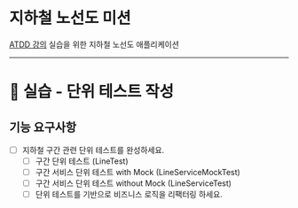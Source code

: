 # 지하철 노선도 미션
[ATDD 강의](https://edu.nextstep.camp/c/R89PYi5H) 실습을 위한 지하철 노선도 애플리케이션

---
# 🚀 실습 - 단위 테스트 작성

## 기능 요구사항
- [ ] 지하철 구간 관련 단위 테스트를 완성하세요.
  - [ ] 구간 단위 테스트 (LineTest)
  - [ ] 구간 서비스 단위 테스트 with Mock (LineServiceMockTest)
  - [ ] 구간 서비스 단위 테스트 without Mock (LineServiceTest)
  - [ ] 단위 테스트를 기반으로 비즈니스 로직을 리팩터링 하세요.
